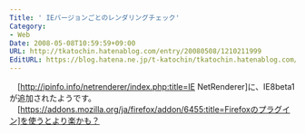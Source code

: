 ```yaml
---
Title: ' IEバージョンごとのレンダリングチェック'
Category:
- Web
Date: 2008-05-08T10:59:59+09:00
URL: http://tkatochin.hatenablog.com/entry/20080508/1210211999
EditURL: https://blog.hatena.ne.jp/t-katochin/tkatochin.hatenablog.com/atom/entry/6653586347154754801
---
```


　[http://ipinfo.info/netrenderer/index.php:title=IE NetRenderer]に、IE8beta1が追加されたようです。
　[https://addons.mozilla.org/ja/firefox/addon/6455:title=Firefoxのプラグイン]を使うとより楽かも？ 
